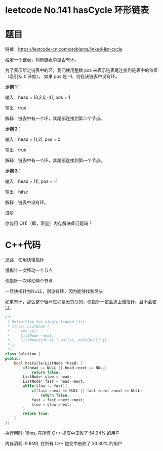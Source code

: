 # leetcode No.141 hasCycle 环形链表

# 题目

链接：https://leetcode-cn.com/problems/linked-list-cycle

给定一个链表，判断链表中是否有环。

为了表示给定链表中的环，我们使用整数 pos 来表示链表尾连接到链表中的位置（索引从 0 开始）。 如果 pos 是 -1，则在该链表中没有环。

**示例 1：**

输入：head = [3,2,0,-4], pos = 1

输出：true

解释：链表中有一个环，其尾部连接到第二个节点。

**示例 2：**

输入：head = [1,2], pos = 0

输出：true

解释：链表中有一个环，其尾部连接到第一个节点。

**示例 3：**

输入：head = [1], pos = -1

输出：false

解释：链表中没有环。


进阶：

你能用 O(1)（即，常量）内存解决此问题吗？


# C++代码

思路：使用快慢指针

慢指针一次移动一个节点

快指针一次移动两个节点

一旦快指针为NULL，则没有环，因为能够找到尽头

如果有环，那么整个循环过程是无穷尽的，快指针一定会追上慢指针，且不会错过。

```cpp
/**
 * Definition for singly-linked list.
 * struct ListNode {
 *     int val;
 *     ListNode *next;
 *     ListNode(int x) : val(x), next(NULL) {}
 * };
 */
class Solution {
public:
    bool hasCycle(ListNode *head) {
        if(head == NULL || head->next == NULL)
            return false;
        ListNode* slow = head;
        ListNode* fast = head->next;
        while(slow != fast){
            if(fast->next == NULL || fast->next->next == NULL)
                return false;
            fast = fast->next->next;
            slow = slow->next;
        }
        return true;
    }
};
```

执行用时: 16ms, 在所有 C++ 提交中击败了 54.04% 的用户

内存消耗: 9.8MB, 在所有 C++ 提交中击败了 33.30% 的用户

